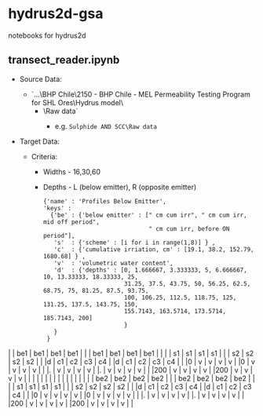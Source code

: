 # hydrus2d-gsa
notebooks for hydrus2d

## transect_reader.ipynb
* Source Data: 
  * `...\BHP Chile\2150 - BHP Chile - MEL Permeability Testing Program for SHL Ores\Hydrus model\
    * <sample name>\Raw data\`
      * e.g.  `Sulphide AND SCC\Raw data`
      
* Target Data: 
  * Criteria: 
    * Widths - 16,30,60
        
 
    * Depths - L (below emitter), R (opposite emitter)
        ```
        {'name' : 'Profiles Below Emitter', 
        'keys' : 
          {'be' : {'below emitter' : [" cm cum irr", " cm cum irr, mid off period", 
                                      " cm cum irr, before ON period"], 
           's'  : {'scheme' : [i for i in range(1,8)] } ,
           'c'  : {'cumulative irriation, cm' : [19.1, 38.2, 152.79, 1680.68] } ,
           'v'  : 'volumetric water content',
           'd'  : {'depths' : [0, 1.666667, 3.333333, 5, 6.666667, 10, 13.33333, 18.33333, 25,
                               31.25, 37.5, 43.75, 50, 56.25, 62.5, 68.75, 75, 81.25, 87.5, 93.75, 
                               100, 106.25, 112.5, 118.75, 125, 131.25, 137.5, 143.75, 150, 
                               155.7143, 163.5714, 173.5714, 185.7143, 200]
                               }
           }
         }
         ``` 

            
 |    | be1 | be1 | be1 | be1 | |    | be1 | be1 | be1 | be1 | |
 |    | s1  | s1  | s1  | s1  | |    | s2  | s2  | s2  | s2  | |
 |d   | c1  | c2  | c3  | c4  | |d   | c1  | c2  | c3  | c4  | |
 |0   | v   | v   | v   | v   | |0   | v   | v   | v   | v   | |
 |.   | v   | v   | v   | v   | |.   | v   | v   | v   | v   | |
 |200 | v   | v   | v   | v   | |200 | v   | v   | v   | v   | |
 |    |     |     |     |     | |    |     |     |     |     | |
 |    | be2 | be2 | be2 | be2 | |    | be2 | be2 | be2 | be2 | |
 |    | s1  | s1  | s1  | s1  | |    | s2  | s2  | s2  | s2  | |
 |d   | c1  | c2  | c3  | c4  | |d   | c1  | c2  | c3  | c4  | |
 |0   | v   | v   | v   | v   | |0   | v   | v   | v   | v   | |
 |.   | v   | v   | v   | v   | |.   | v   | v   | v   | v   | |
 |200 | v   | v   | v   | v   | |200 | v   | v   | v   | v   | |

  
